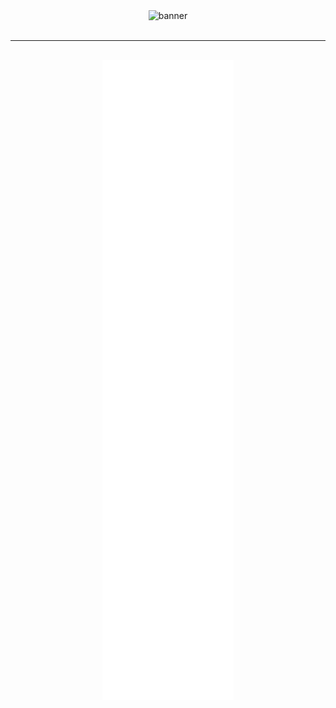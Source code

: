 <div align="center"><img src="https://github.com/ri1ongithub/ri1ongithub/assets/49335122/6ad62829-918e-428f-bef4-75c2c600bee3" alt="banner"/></div><br>
<hr><br>
<div align="center"><img src="https://github.com/ri1ongithub/ri1ongithub/blob/main/github-metrics.svg" alt="metrics"/></div>

